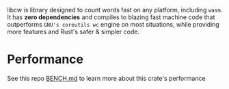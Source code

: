 libcw is library designed to count words fast on any platform, including
`wasm`. It has **zero dependencies** and compiles to blazing fast machine code
that outperforms `GNU's coreutils wc` engine on most situations, while providing
more features and Rust's safer & simpler code.

# Performance
See this repo [BENCH.md](https://github.com/Altair-Bueno/cw/blob/master/BENCH.md)
to learn more about this crate's performance
